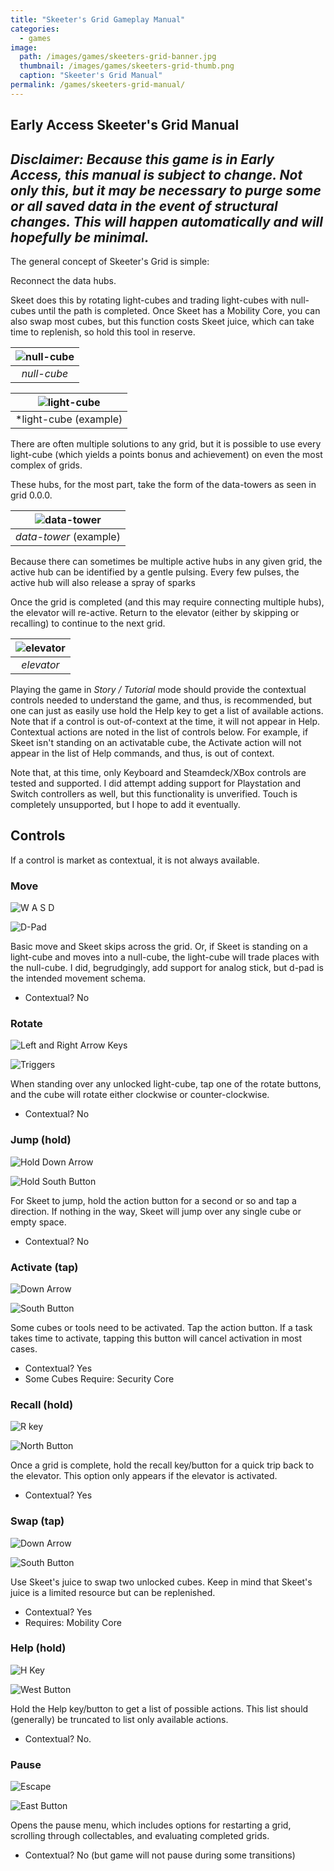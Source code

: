 ```yaml
---
title: "Skeeter's Grid Gameplay Manual"
categories:
  - games
image:
  path: /images/games/skeeters-grid-banner.jpg
  thumbnail: /images/games/skeeters-grid-thumb.png
  caption: "Skeeter's Grid Manual"
permalink: /games/skeeters-grid-manual/ 
---
```

Early Access Skeeter's Grid Manual
---
*Disclaimer: Because this game is in Early Access, this manual is subject to change. Not only this, but it may be necessary to purge some or all saved data in the event of structural changes. This will happen automatically and will hopefully be minimal.*
---

The general concept of Skeeter's Grid is simple:

Reconnect the data hubs.

Skeet does this by rotating light-cubes and trading light-cubes with null-cubes until the path is completed. Once Skeet has a Mobility Core, you can also swap most cubes, but this function costs Skeet juice, which can take time to replenish, so hold this tool in reserve.

| ![null-cube](/images/games/skeet-help/null-cube.png) |
|:--:|
| *null-cube* |

| ![light-cube](/images/games/skeet-help/light-cube.png) |
|:--:|
| *light-cube (example) |

There are often multiple solutions to any grid, but it is possible to use every light-cube (which yields a points bonus and achievement) on even the most complex of grids.

These hubs, for the most part, take the form of the data-towers as seen in grid 0.0.0.

| ![data-tower](/images/games/skeet-help/hub.png) |
|:--:|
| *data-tower* (example) |

Because there can sometimes be multiple active hubs in any given grid, the active hub can be identified by a gentle pulsing. Every few pulses, the active hub will also release a spray of sparks

Once the grid is completed (and this may require connecting multiple hubs), the elevator will re-active. Return to the elevator (either by skipping or recalling) to continue to the next grid.

| ![elevator](/images/games/skeet-help/elevator.png) |
|:--:|
| *elevator* |

Playing the game in *Story / Tutorial* mode should provide the contextual controls needed to understand the game, and thus, is recommended, but one can just as easily use hold the Help key to get a list of available actions. Note that if a control is out-of-context at the time, it will not appear in Help. Contextual actions are noted in the list of controls below. For example, if Skeet isn't standing on an activatable cube, the Activate action will not appear in the list of Help commands, and thus, is out of context.

Note that, at this time, only Keyboard and Steamdeck/XBox controls are tested and supported. I did attempt adding support for Playstation and Switch controllers as well, but this functionality is unverified. Touch is completely unsupported, but I hope to add it eventually.

## Controls

If a control is market as contextual, it is not always available.

### Move

![W A S D](/images/games/skeet-help/keyboard-wasd.png)

![D-Pad](/images/games/skeet-help/gamepad-dpad.png)

Basic move and Skeet skips across the grid. Or, if Skeet is standing on a light-cube and moves into a null-cube, the light-cube will trade places with the null-cube. I did, begrudgingly, add support for analog stick, but d-pad is the intended movement schema.
* Contextual? No

### Rotate

![Left and Right Arrow Keys](/images/games/skeet-help/keyboard-lr.png)

![Triggers](/images/games/skeet-help/gamepad-triggers.png)

When standing over any unlocked light-cube, tap one of the rotate buttons, and the cube will rotate either clockwise or counter-clockwise.
* Contextual? No

### Jump (hold)

![Hold Down Arrow](/images/games/skeet-help/keyboard-down.png)

![Hold South Button](/images/games/skeet-help/gamepad-south.png)

For Skeet to jump, hold the action button for a second or so and tap a direction. If nothing in the way, Skeet will jump over any single cube or empty space.
* Contextual? No

### Activate (tap)

![Down Arrow](/images/games/skeet-help/keyboard-down.png)

![South Button](/images/games/skeet-help/gamepad-south.png)

Some cubes or tools need to be activated. Tap the action button. If a task takes time to activate, tapping this button will cancel activation in most cases.
* Contextual? Yes
* Some Cubes Require: Security Core

### Recall (hold)

![R key](/images/games/skeet-help/keyboard-r.png)

![North Button](/images/games/skeet-help/gamepad-north.png)

Once a grid is complete, hold the recall key/button for a quick trip back to the elevator. This option only appears if the elevator is activated.
* Contextual? Yes

### Swap (tap)

![Down Arrow](/images/games/skeet-help/keyboard-down.png)

![South Button](/images/games/skeet-help/gamepad-south.png)

Use Skeet's juice to swap two unlocked cubes. Keep in mind that Skeet's juice is a limited resource but can be replenished.
* Contextual? Yes
* Requires: Mobility Core

### Help (hold)

![H Key](/images/games/skeet-help/keyboard-h.png)

![West Button](/images/games/skeet-help/gamepad-west.png)

Hold the Help key/button to get a list of possible actions. This list should (generally) be truncated to list only available actions.
* Contextual? No. 

### Pause

![Escape](/images/games/skeet-help/keyboard-esc.png)

![East Button](/images/games/skeet-help/gamepad-east.png)

Opens the pause menu, which includes options for restarting a grid, scrolling through collectables, and evaluating completed grids.
* Contextual? No (but game will not pause during some transitions)
